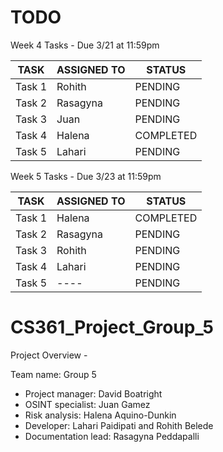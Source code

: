 # TODO

Week 4 Tasks - Due 3/21 at 11:59pm  

| TASK | ASSIGNED TO | STATUS |
|------|------------|--------|
| Task 1 | Rohith | PENDING |
| Task 2 | Rasagyna | PENDING |
| Task 3 | Juan | PENDING |
| Task 4 | Halena | COMPLETED |
| Task 5 | Lahari | PENDING |


Week 5 Tasks - Due 3/23 at 11:59pm  

| TASK | ASSIGNED TO | STATUS |
|------|------------|--------|
| Task 1 | Halena | COMPLETED |
| Task 2 | Rasagyna | PENDING |
| Task 3 | Rohith | PENDING |
| Task 4 | Lahari | PENDING |
| Task 5 | ---- | PENDING |


# CS361_Project_Group_5

Project Overview - 

Team name: Group 5

- Project manager: David Boatright
- OSINT specialist: Juan Gamez
- Risk analysis: Halena Aquino-Dunkin
- Developer: Lahari Paidipati and Rohith Belede
- Documentation lead: Rasagyna Peddapalli
